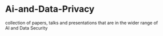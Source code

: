 # Ai-and-Data-Privacy
collection of papers, talks and presentations that are in the wider range of AI and Data Security
